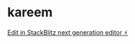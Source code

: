 # kareem

[Edit in StackBlitz next generation editor ⚡️](https://stackblitz.com/~/github.com/aya1195/kareem)